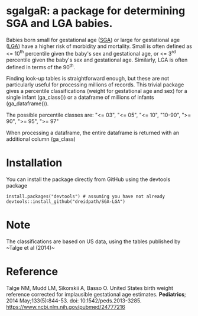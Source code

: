 # sgalgaR: a package for determining SGA and LGA babies.

Babies born small for gestational age ([SGA](https://en.wikipedia.org/wiki/Small_for_gestational_age)) or large for gestational age ([LGA](https://en.wikipedia.org/wiki/Large_for_gestational_age)) have a higher risk of morbidity and mortality.  Small is often defined as <= 10<sup>th</sup> percentile given the baby's sex and gestational age, or <= 3<sup>rd</sup> percentile given the baby's sex and gestational age. Similarly, LGA is often defined in terms of the 90<sup>th</sup>.

Finding look-up tables is straightforward enough, but these are not particularly useful for processing millions of records.  This trivial package gives a percentile classifications (weight for gestational age and sex) for a single infant (ga_class()) or a dataframe of millions of infants (ga_dataframe()).

The possible percentile classes are:
"<= 03", "<= 05", "<= 10", "10-90", ">= 90", ">= 95", ">= 97"

When processing a dataframe, the entire dataframe is returned with an additional column (ga_class)

# Installation
You can install the package directly from GitHub using the devtools package

```
install.packages("devtools") # assuming you have not already
devtools::install_github("dreidpath/SGA-LGA")
```

# Note
The classifications are based on US data, using the tables published by ~Talge et al (2014)~

# Reference
Talge NM, Mudd LM, Sikorskii A, Basso O.  United States birth weight reference corrected for implausible gestational age estimates. __Pediatrics__; 2014 May;133(5):844-53. doi: 10.1542/peds.2013-3285. https://www.ncbi.nlm.nih.gov/pubmed/24777216

